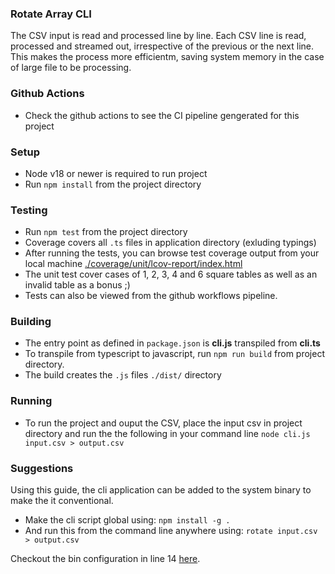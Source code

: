 ### Rotate Array CLI
The CSV input is read and processed line by line.
Each CSV line is read, processed and streamed out, irrespective of the previous or the next line.
This makes the process more efficientm, saving system memory in the case of large file to be processing.

### Github Actions
 - Check the github actions to see the CI pipeline gengerated for this project

### Setup
 - Node v18 or newer is required to run project
 - Run `npm install` from the project directory


### Testing 
 - Run `npm test` from the project directory
 - Coverage covers all `.ts` files in application directory (exluding typings)
 - After running the tests, you can browse test coverage output from your local machine  [./coverage/unit/lcov-report/index.html](./coverage/unit/lcov-report/index.html)
 - The unit test cover cases of 1, 2, 3, 4 and 6 square tables as well as an invalid table as a bonus ;)
 - Tests can also be viewed from the github workflows pipeline.
 

### Building
- The entry point as defined in `package.json` is **cli.js** transpiled from **cli.ts**
- To transpile from typescript to javascript, run `npm run build` from project directory. 
- The build creates the `.js` files `./dist/` directory

### Running
 - To run the project and ouput the CSV, place the input csv in project directory and run the the following in your command line `node cli.js input.csv > output.csv`
 


### Suggestions
Using this guide, the cli application can be added to the system binary to make the it conventional. 

- Make the cli script global using: `npm install -g .`
- And run this from the command line anywhere using: `rotate input.csv > output.csv`

Checkout the bin configuration in line 14 [here](./package.json#L14).